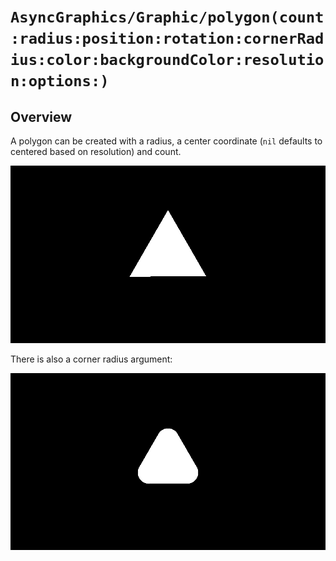 # ``AsyncGraphics/Graphic/polygon(count:radius:position:rotation:cornerRadius:color:backgroundColor:resolution:options:)``

## Overview

A polygon can be created with a radius, a center coordinate (`nil` defaults to centered based on resolution) and count.

![Polygon](https://github.com/heestand-xyz/AsyncGraphics-Docs/blob/main/Images/Visuals/Polygon.png?raw=true)
 
There is also a corner radius argument:

![Rounded Polygon](https://github.com/heestand-xyz/AsyncGraphics-Docs/blob/main/Images/Visuals/Polygon-Rounded.png?raw=true)
